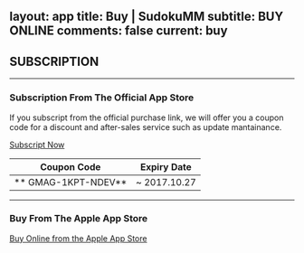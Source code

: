 layout: app
title: Buy | SudokuMM
subtitle: BUY ONLINE
comments: false
current: buy
---

## <strong>SUBSCRIPTION</strong>
---

### Subscription From The Official App Store
If you subscript from the official purchase link, we will offer you a coupon code for a discount and after-sales service such as update mantainance. 

<a href="https://shopper.mycommerce.com/checkout/cart/add/55399-33" target="_blank"><span class="cls-banner-start-link"> <i class="fa fa-shopping-bag fa-3x" aria-hidden="true"></i> <span> Subscript Now </span> <i class="fa fa-angle-double-right"></i> </span></a>

Coupon Code | Expiry Date
------ | -------
**	GMAG-1KPT-NDEV** | ~ 2017.10.27


---

### Buy From The Apple App Store
<a href="https://itunes.apple.com/us/app/trytoaac/id849508170?l=zh&ls=1&mt=12" target="_blank"><span class="cls-banner-start-link"> <i class="fa fa-apple fa-3x" aria-hidden="true"></i> <span> Buy Online from the Apple App Store </span><i class="fa fa-angle-double-right"></i></span> </a>